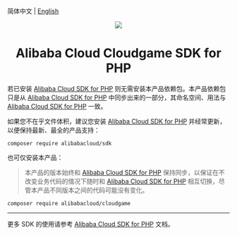 简体中文 | [English](./README-EN.md)

<p align="center">
<a href=" https://www.aliyun.com"><img src="https://aliyunsdk-pages.alicdn.com/icons/Aliyun.svg"></a>
</p>

<h1 align="center">Alibaba Cloud Cloudgame SDK for PHP</h1>

若已安装 [Alibaba Cloud SDK for PHP][sdk] 则无需安装本产品依赖包。本产品依赖包只是从 [Alibaba Cloud SDK for PHP][sdk] 中同步出来的一部分，其命名空间、用法与 [Alibaba Cloud SDK for PHP][sdk] 一致。

如果您不在乎文件体积，建议您安装 [Alibaba Cloud SDK for PHP][sdk] 并经常更新，以便保持最新、最全的产品支持：
```
composer require alibabacloud/sdk
```

也可仅安装本产品：
> 本产品的版本始终和 [Alibaba Cloud SDK for PHP][sdk] 保持同步，以保证在不改变业务代码的情况下随时和 [Alibaba Cloud SDK for PHP][sdk] 相互切换，尽管本产品不同版本之间的代码可能没有变化。
```
composer require alibabacloud/cloudgame
```

***
更多 SDK 的使用请参考 [Alibaba Cloud SDK for PHP][sdk] 文档。

[sdk]: https://github.com/aliyun/openapi-sdk-php
